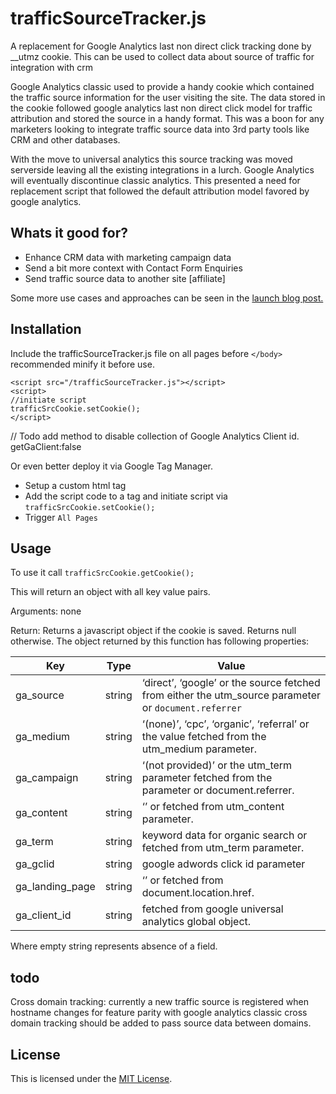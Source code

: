 # trafficSourceTracker.js
A replacement for Google Analytics last non direct click tracking done by __utmz cookie. This can be used to collect data about source of traffic for integration with crm

Google Analytics classic used to provide a handy cookie which contained the traffic source information for the user visiting the site. The data stored in the cookie followed google analytics last non direct click model for traffic attribution and stored the source in a handy format. This was a boon for any marketers looking to integrate traffic source data into 3rd party tools like CRM and other databases.

With the move to universal analytics this source tracking was moved serverside leaving all the existing integrations in a lurch. Google Analytics will eventually discontinue classic analytics. This presented a need for replacement script that followed the default attribution model favored by google analytics. 

## Whats it good for?
- Enhance CRM data with marketing campaign data
- Send a bit more context with Contact Form Enquiries
- Send traffic source data to another site [affiliate]

Some more use cases and approaches can be seen in the [launch blog post.](http://marketlytics.com/integrate-traffic-source-in-crm/)

## Installation
Include the trafficSourceTracker.js file on all pages before `</body>` recommended minify it before use.

```
<script src="/trafficSourceTracker.js"></script>
<script>
//initiate script
trafficSrcCookie.setCookie();
</script>
```

// Todo add method to disable collection of Google Analytics Client id. getGaClient:false


Or even better deploy it via Google Tag Manager.
  - Setup a custom html tag
  - Add the script code to a tag and initiate script via `trafficSrcCookie.setCookie();`
  - Trigger `All Pages` 
  
## Usage
To use it call
`trafficSrcCookie.getCookie();`

This will return an object with all key value pairs.

  

Arguments: 
none

Return:
Returns a javascript object if the cookie is saved. Returns null otherwise. The object returned by this function has following properties:

| Key             | Type   | Value                                                                                               |
|-----------------|--------|-----------------------------------------------------------------------------------------------------|
| ga_source       | string | ‘direct’, ‘google’ or the source fetched from either the utm_source parameter or `document.referrer` |
| ga_medium       | string | ‘(none)’, ‘cpc’, ‘organic’, ‘referral’ or the value fetched from the utm_medium parameter.          |
| ga_campaign     | string | ‘(not provided)’ or the utm_term parameter fetched from the parameter or document.referrer.         |
| ga_content      | string | ‘’ or fetched from utm_content parameter.                                                           |
| ga_term      | string | keyword data for organic search or fetched from utm_term parameter.                                     |
| ga_gclid      | string | google adwords click id parameter                                                           |
| ga_landing_page | string | ‘’ or fetched from document.location.href.                                                          |
| ga_client_id    | string | fetched from google universal analytics global object.                      

Where empty string represents absence of a field.

## todo
Cross domain tracking: currently a new traffic source is registered when hostname changes for feature parity with google analytics classic cross domain tracking should be added to pass source data between domains.

## License
This is licensed under the [MIT License](https://github.com/marketlytics/trafficSource-tracker/blob/master/LICENSE). 
